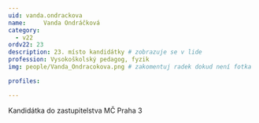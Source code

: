 ```yaml
---
uid: vanda.ondrackova
name:     Vanda Ondráčková
category:
  - v22
ordv22: 23
description: 23. místo kandidátky # zobrazuje se v lide
profession: Vysokoškolský pedagog, fyzik
img: people/Vanda_Ondracokova.png # zakomentuj radek dokud není fotka

profiles:

---
```

Kandidátka do zastupitelstva MČ Praha 3
